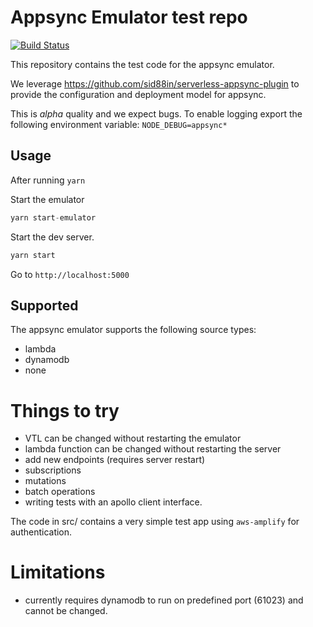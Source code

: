 # Appsync Emulator test repo
[![Build Status](https://travis-ci.com/ConduitVC/appsync-serverless-emulator-example.svg?branch=master)](https://travis-ci.com/ConduitVC/appsync-serverless-emulator-example)

This repository contains the test code for the appsync emulator.

We leverage https://github.com/sid88in/serverless-appsync-plugin to provide
the configuration and deployment model for appsync.

This is _alpha_ quality and we expect bugs. To enable logging export the following
environment variable: `NODE_DEBUG=appsync*`

## Usage

After running `yarn`

Start the emulator

```js
yarn start-emulator
```

Start the dev server.

```js
yarn start
```

Go to `http://localhost:5000`

## Supported

The appsync emulator supports the following source types:

  - lambda
  - dynamodb
  - none

# Things to try

  - VTL can be changed without restarting the emulator
  - lambda function can be changed without restarting the server
  - add new endpoints (requires server restart)
  - subscriptions
  - mutations
  - batch operations
  - writing tests with an apollo client interface.

The code in src/ contains a very simple test app using `aws-amplify` for
authentication.

# Limitations

  - currently requires dynamodb to run on predefined port (61023) and cannot be changed.